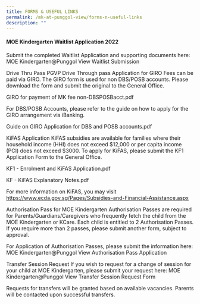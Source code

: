 ```yaml
---
title: FORMS & USEFUL LINKS
permalink: /mk-at-punggol-view/forms-n-useful-links
description: ""
---
```

#### MOE Kindergarten Waitlist Application 2022

Submit the completed Waitlist Application and supporting documents here:
MOE Kindergarten@Punggol View Waitlist Submission

Drive Thru Pass
PGVP Drive Through pass
Application for GIRO
Fees can be paid via GIRO. The GIRO form is used for non DBS/POSB accounts. Please download the form and submit the original to the General Office.

GIRO for payment of MK fee non-DBSPOSBacct.pdf

For DBS/POSB Accounts, please refer to the guide on how to apply for the GIRO arrangement via iBanking.

Guide on GIRO Application for DBS and POSB accounts.pdf

KiFAS Application
KiFAS subsidies are available for families where their household income (HHI) does not exceed $12,000 or per capita income (PCI) does not exceed $3000. To apply for KiFAS, please submit the KF1 Application Form to the General Office.

KF1 - Enrolment and KiFAS Application.pdf

KF - KiFAS Explanatory Notes.pdf

For more information on KiFAS, you may visit https://www.ecda.gov.sg/Pages/Subsidies-and-Financial-Assistance.aspx 

Authorisation Pass for MOE Kindergarten
Authorisation Passes are required for Parents/Guardians/Caregivers who frequently fetch the child from the MOE Kindergarten or KCare. Each child is entitled to 2 Authorisation Passes. If you require more than 2 passes, please submit another form, subject to approval.

For Application of Authorisation Passes, please submit the information here:
MOE Kindergarten@Punggol View Authorisation Pass Application 

Transfer Session Request
If you wish to request for a change of session for your child at MOE Kindergarten, please submit your request here:
MOE Kindergarten@Punggol View Transfer Session Request Form 

Requests for transfers will be granted based on available vacancies. Parents will be contacted upon successful transfers.

